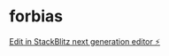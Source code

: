 # forbias

[Edit in StackBlitz next generation editor ⚡️](https://stackblitz.com/~/github.com/kevinmadians/forbias)
